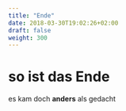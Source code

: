 ```yaml
---
title: "Ende"
date: 2018-03-30T19:02:26+02:00
draft: false
weight: 300
---
```


# so ist das Ende

es kam doch **anders** als gedacht